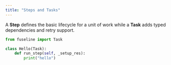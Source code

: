 ```yaml
---
title: "Steps and Tasks"
---
```


A **Step** defines the basic lifecycle for a unit of work while a **Task** adds typed dependencies and retry support.

```python
from fuseline import Task

class Hello(Task):
    def run_step(self, _setup_res):
        print("hello")
```
